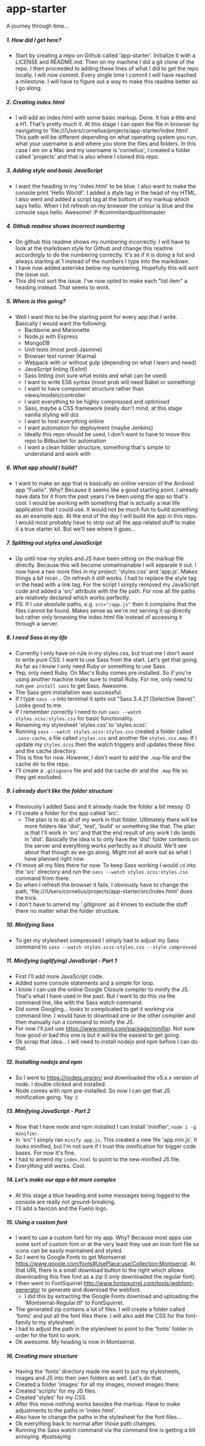 # app-starter
A journey through time...

##### 1. How did I get here?
* Start by creating a repo on Github called 'app-starter'. Initialize it with a LICENSE and README.md. Then on my machine I did a git clone of the repo. I then proceeded to adding these lines of what I did to get the repo locally. I will now commit. Every single time I commit I will have reached a milestone. I will have to figure out a way to make this readme better as I go along.

##### 2. Creating index.html
* I will add an index.html with some basic markup. Done. It has a title and a H1. That's pretty much it. At this stage I can open the file in browser by navigating to 'file:///Users/cornelius/projects/app-starter/index.html'. This path will be different depending on what operating system you run, what your username is and where you store the files and folders. In this case I am on a Mac and my username is 'cornelius', I created a folder called 'projects' and that is also where I cloned this repo.

##### 3. Adding style and basic JavaScript
* I want the heading in my 'index.html' to be blue. I also want to make the console print 'Hello World!'. I added a style tag in the head of my HTML. I also went and added a script tag at the bottom of my markup which says hello. When I hit refresh on my browser the colour is blue and the console says hello. Awesome! :P #commitandpushtomaster

##### 4. Github readme shows incorrect numbering
* On github this readme shows my numbering incorrectly. I will have to look at the markdown style for Github and change this readme accordingly to do the numbering correctly. It's as if it is doing a list and always starting at 1 instead of the numbers I type into the markdown.
* I have now added asterisks below my numbering. Hopefully this will sort the issue out.
* This did not sort the issue. I've now opted to make each "list item" a heading instead. That seems to work.

##### 5. Where is this going?
* Well I want this to be the starting point for every app that I write. Basically I would want the following:
  - Backbone and Marionette
  - Node.js with Express
  - MongoDB
  - Unit tests (most prob Jasmine)
  - Browser test runner (Karma)
  - Webpack with or without gulp (depending on what I learn and need)
  - JavaScript linting (Eslint)
  - Sass linting (not sure what exists and what can be used)
  - I want to write ES6 syntax (most prob will need Babel or something)
  - I want to have component structure rather than views/models/controller
  - I want everything to be highly compressed and optimised
  - Sass, maybe a CSS framework (really don't mind, at this stage vanilla styling will do)
  - I want to host everything online
  - I want automation for deployment (maybe Jenkins)
  - Ideally this repo should be used, I don't want to have to move this repo to Bitbucket for automation
  - I want a clean folder structure, something that's simple to understand and work with

##### 6. What app should I build?
* I want to make an app that is basically an online version of the Android app "Fuelio". Why? Because it seems like a good starting point. I already have data for it from the past years I've been using the app so that's cool. I would be working with something that is actually a real life application that I could use. It would not be much fun to build something as an example app. At the end of the day I will build the app in this repo. I would most probably have to strip out all the app related stuff to make it a true starter kit. But we'll see where it goes...

##### 7. Splitting out styles and JavaScript
* Up until now my styles and JS have been sitting on the markup file directly. Because this will become unmaintainable I will separate it out. I now have a two more files in my project: 'styles.css' and 'app.js'. Makes things a bit nicer... On refresh it still works. I had to replace the style tag in the head with a link tag. For the script I simply removed my JavaScript code and added a 'src' attribute with the file path. For now all file paths are relatively declared which works perfectly.
* PS: If I use absolute paths, e.g. `src="/app.js"` then it complains that the files cannot be found. Makes sense as we're not serving it up directly but rather only browsing the index.html file instead of accessing it through a server.

##### 8. I need Sass in my life
* Currently I only have on rule in my styles.css, but trust me I don't want to write pure CSS. I want to use Sass from the start. Let's get that going. As far as I know I only need Ruby or something to use Sass.
* Yep, only need Ruby. On Mac's Ruby comes pre installed. So if you're using another machine make sure to install Ruby. For me,  only need to run `gem install sass` to get Sass. Awesome.
* The Sass gem installation was successful.
* If I type `sass -v` into terminal it spits out "Sass 3.4.21 (Selective Steve)". Looks good to me.
* If I remember correctly I need to run `sass --watch styles.scss:styles.css` for basic functionality.
* Renaming my stylesheet 'styles.css' to 'styles.scss'.
* Running `sass --watch styles.scss:styles.css` created a folder called `.sass-cache`, a file called `styles.css` and another file `styles.css.map`. If I update my `styles.scss` then the watch triggers and updates these files and the cache directory.
* This is fine for now. However, I don't want to add the `.map` file and the cache dir to the repo.
* I'll create a `.gitignore` file and add the cache dir and the `.map` file so they get excluded.

##### 9. I already don't like the folder structure
* Previously I added Sass and it already made the folder a bit messy :D
* I'll create a folder for the app called 'src'.
  * The plan is to do all of my work in that folder. Ultimately there will be more folders like 'dist', 'test', 'build' or something like that. The plan is that I'll work in 'src' and that the end result of any work I do lands in 'dist'. Basically the idea is to only have the 'dist' folder contents on the server and everything works perfectly as it should. We'll see about that though as we go along. Might not all work out as what I have planned right now.
* I'll move all my files there for now. To keep Sass working I would `cd` into the 'src' directory and run the `sass --watch styles.scss:styles.css` command from there.
* So when I refresh the browser it fails. I obviously have to change the path, 'file:///Users/cornelius/projects/app-starter/src/index.html' does the trick.
* I don't have to amend my '.gitignore' as it knows to exclude the stuff there no matter what the folder structure.

##### 10. Minifying Sass
* To get my stylesheet compressed I simply had to adjust my Sass command to `sass --watch styles.scss:styles.css --style compressed`

##### 11. Minifying (uglifying) JavaScript - Part 1
* First I'll add more JavaScript code.
* Added some console statements and a simple for loop.
* I know I can use the online Google Closure compiler to minify the JS. That's what I have used in the past. But I want to do this via the command line, like with the Sass watch command.
* Did some Googling... looks to complicated to get it working via command line. I would have to download one or the other compiler and then manually run a command to minify the JS.
* For now I'll just use https://www.npmjs.com/package/minifier. Not sure how good or bad this one is but it will be the easiest to get going.
* Ok scrap that idea... I will need to install nodejs and npm before I can do that.

##### 12. Installing nodejs and npm
* So I went to https://nodejs.org/en/ and downloaded the v5.x.x version of node. I double clicked and installed.
* Node comes with npm pre-installed. So now I can get that JS minification going. Yay :)

##### 13. Minifying JavaScript - Part 2
* Now that I have node and npm installed I can install 'minifier', `node i -g minifier`.
* In 'src' I simply ran `minify app.js`. This created a new file 'app.min.js'. It looks minified, but I'm not sure if I trust this minification for bigger code bases. For now it's fine.
* I had to amend my `index.html` to point to the new minified JS file.
* Everything still works. Cool.

##### 14. Let's make our app a bit more complex
* At this stage a blue heading and some messages being logged to the console are really not ground-breaking.
* I'll add a favicon and the Fuelio logo.

##### 15. Using a custom font
* I want to use a custom font for my app. Why? Because most apps use some sort of custom font or at the very least they use an icon font file so icons can be easily maintained and styled.
* So I went to Google Fonts to get Montserrat https://www.google.com/fonts#UsePlace:use/Collection:Montserrat. At that URL there is a small download button to the right which allows downloading this free font as a zip (I only downloaded the regular font).
* I then went to FontSquirrel http://www.fontsquirrel.com/tools/webfont-generator to generate and download the webfont.
  * I did this by extracting the Google Fonts download and uploading the 'Montserrat-Regular.ttf' to FontSquirrel.
* The generated zip contains a lot of files. I will create a folder called 'fonts' and put all the font files there. I will also add the CSS for the font-family to my stylesheet.
* I had to adjust the path in the stylesheet to point to the 'fonts' folder in order for the font to work.
* Ok awesome. My heading is now in Montserrat.

##### 16. Creating more structure
* Having the 'fonts' directory made me want to put my stylesheets, images and JS into their own folders as well. Let's do that.
* Created a folder 'images' for all my images, moved images there.
* Created 'scripts' for my JS files.
* Created 'styles' for my CSS.
* After this move nothing works besides the markup. Have to make adjustments to the paths in 'index.html'.
* Also have to change the paths in the stylesheet for the font files...
* Ok everything back to normal after those path changes.
* Running the Sass watch command via the command line is getting a bit annoying. #justsaying
